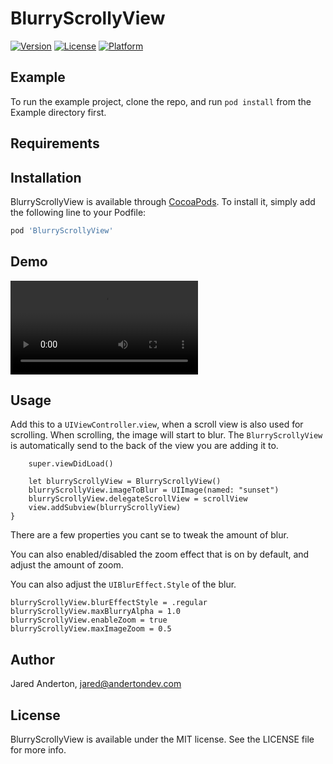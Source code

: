 # BlurryScrollyView


[![Version](https://img.shields.io/cocoapods/v/BlurryScrollyView.svg?style=flat)](https://cocoapods.org/pods/BlurryScrollyView)
[![License](https://img.shields.io/cocoapods/l/BlurryScrollyView.svg?style=flat)](https://cocoapods.org/pods/BlurryScrollyView)
[![Platform](https://img.shields.io/cocoapods/p/BlurryScrollyView.svg?style=flat)](https://cocoapods.org/pods/BlurryScrollyView)

## Example

To run the example project, clone the repo, and run `pod install` from the Example directory first.

## Requirements

## Installation

BlurryScrollyView is available through [CocoaPods](https://cocoapods.org). To install
it, simply add the following line to your Podfile:

```ruby
pod 'BlurryScrollyView'
```

## Demo


<div class="video_container">
    <video controls="controls">
    <source src="https://github.com/jaredanderton/BlurryScrollyView/raw/master/animation.mp4" type="video/mp4">
    </video> 
</div>


## Usage
Add this to a `UIViewController`.`view`, when a scroll view is also used for scrolling. When scrolling, the image will start to blur. The `BlurryScrollyView` is automatically send to the back of the view you are adding it to.
```override func viewDidLoad() {
    super.viewDidLoad()
    
    let blurryScrollyView = BlurryScrollyView()
    blurryScrollyView.imageToBlur = UIImage(named: "sunset")
    blurryScrollyView.delegateScrollView = scrollView
    view.addSubview(blurryScrollyView)
}
```

There are a few properties you cant se to tweak the amount of blur. 

You can also enabled/disabled the zoom effect that is on by default, and adjust the amount of zoom.

You can also adjust the `UIBlurEffect.Style` of the blur.
```
blurryScrollyView.blurEffectStyle = .regular
blurryScrollyView.maxBlurryAlpha = 1.0
blurryScrollyView.enableZoom = true
blurryScrollyView.maxImageZoom = 0.5
```



## Author

Jared Anderton, jared@andertondev.com

## License

BlurryScrollyView is available under the MIT license. See the LICENSE file for more info.
